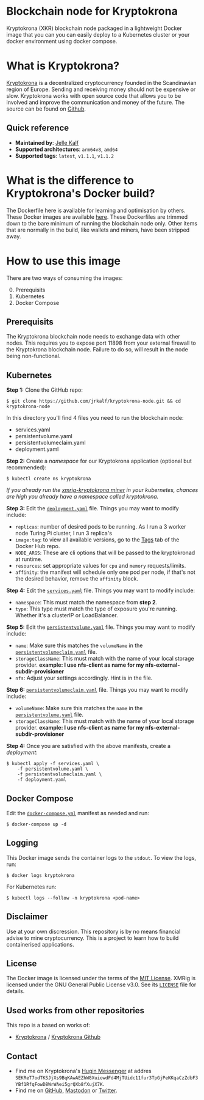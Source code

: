 # Blockchain node for Kryptokrona
Kryptokrona (XKR) blockchain node packaged in a lightweight Docker image that you can you can easily deploy to a Kubernetes cluster or your docker environment using docker compose.

# What is Kryptokrona?
[Kryptokrona](https://kryptokrona.org) is a decentralized cryptocurrency founded in the Scandinavian region of Europe. Sending and receiving money should not be expensive or slow. Kryptokrona works with open source code that allows you to be involved and improve the communication and money of the future. The source can be found on [Github](https://github.com/kryptokrona/kryptokrona).

## Quick reference
- **Maintained by**: [Jelle Kalf](https://github.com/jrkalf)
- **Supported architectures**: `arm64v8`, `amd64`
- **Supported tags**: `latest`, `v1.1.1`, `v1.1.2`

# What is the difference to Kryptokrona's Docker build?
The Dockerfile here is available for learning and optimisation by others. These Docker images are available [here](https://hub.docker.com/repository/docker/jrkalf/kryptokrona-node/).
These Dockerfiles are trimmed down to the bare minimum of running the blockchain node only. Other items that are normally in the build, like wallets and miners, have been stripped away.

# How to use this image
There are two ways of consuming the images:

0. Prerequisits
1. Kubernetes
2. Docker Compose

## Prerequisits
The Kryptokrona blockchain node needs to exchange data with other nodes. This requires you to expose port 11898 from your external firewall to the Kryptokrona blockchain node. Failure to do so, will result in the node being non-functional.

## Kubernetes

**Step 1:** Clone the GitHub repo:
```
$ git clone https://github.com/jrkalf/kryptokrona-node.git && cd kryptokrona-node
```
In this directory you'll find 4 files you need to run the blockchain node:
- services.yaml
- persistentvolume.yaml
- persistentvolumeclaim.yaml
- deployment.yaml

**Step 2:** Create a *namespace* for our Kryptokrona application (optional but recommended):
```
$ kubectl create ns kryptokrona
```

*If you already run the [xmrig-kryptokrona miner](https://github.com/jrkalf/xmrig-kryptokrona/) in your kubernetes, chances are high you already have a namespace called kryptokrona.*

**Step 3:** Edit the [`deployment.yaml`](https://github.com/jrkalf/kryptokronan-node/blob/main/deployment.yaml) file. Things you may want to modify include:
- `replicas`: number of desired pods to be running. As I run a 3 worker node Turing Pi cluster, I run 3 replica's
- `image:tag`: to view all available versions, go to the [Tags](https://hub.docker.com/repository/docker/jrkalf/xmrig-kryptokrona/tags) tab of the Docker Hub repo.
- `NODE_ARGS`: These are cli options that will be passed to the kryptokronad at runtime.
- `resources`: set appropriate values for `cpu` and `memory` requests/limits.
- `affinity`: the manifest will schedule only one pod per node, if that's not the desired behavior, remove the `affinity` block.

**Step 4:** Edit the [`services.yaml`](https://github.com/jrkalf/kryptokronan-node/blob/main/services.yaml) file. Things you may want to modify include:
- `namespace`: This must match the namespace from **step 2**.
- `type`: This type must match the type of exposure you're running. Whether it's a clusterIP or LoadBalancer.

**Step 5:** Edit the [`persistentvolume.yaml`](https://github.com/jrkalf/kryptokronan-node/blob/main/persistentvolume.yaml) file. Things you may want to modify include:
- `name`: Make sure this matches the `volumeName` in the [`persistentvolumeclaim.yaml`](https://github.com/jrkalf/kryptokronan-node/blob/main/persistentvolumeclaim.yaml) file.
- `storageClassName`: This must match with the name of your local storage provider. **example: I use nfs-client as name for my nfs-external-subdir-provisioner**
- `nfs`: Adjust your settings accordingly. Hint is in the file.

**Step 6:** [`persistentvolumeclaim.yaml`](https://github.com/jrkalf/kryptokronan-node/blob/main/persistentvolumeclaim.yaml) file. Things you may want to modify include:
- `volumeName`: Make sure this matches the `name` in the [`persistentvolume.yaml`](https://github.com/jrkalf/kryptokronan-node/blob/main/persistentvolume.yaml) file.
- `storageClassName`: This must match with the name of your local storage provider. **example: I use nfs-client as name for my nfs-external-subdir-provisioner**

**Step 4:** Once you are satisfied with the above manifests, create a *deployment*:
```
$ kubectl apply -f services.yaml \
    -f persistentvolume.yaml \
    -f persistentvolumeclaim.yaml \
    -f deployment.yaml
```
## Docker Compose
Edit the [`docker-compose.yml`](https://github.com/jrkalf/kryptokrona-node/blob/main/docker-compose.yml) manifest as needed and run:
```
$ docker-compose up -d
```

## Logging
This Docker image sends the container logs to the `stdout`. To view the logs, run:

```
$ docker logs kryptokrona
```

For Kubernetes run:
```
$ kubectl logs --follow -n kryptokrona <pod-name> 
```
## Disclaimer
Use at your own discression. This repository is by no means financial advise to mine cryptocurrency. 
This is a project to learn how to build containerised applications.

## License
The Docker image is licensed under the terms of the [MIT License](https://github.com/jrkalf/xmrig-kryptokrona/blob/main/LICENSE). XMRig is licensed under the GNU General Public License v3.0. See its [`LICENSE`](https://github.com/xmrig/xmrig/blob/master/LICENSE) file for details.

## Used works from other repositories
This repo is a based on works of:
- [Kryptokrona](https://kryptokrona.org) / [Kryptokrona Github](https://github.com/kryptokrona/kryptokrona)

## Contact 
- Find me on Kryptokrona's [Hugin Messenger](https://hugin.chat) at addres `SEKReT7odTKSJjXs9BqKAwAEZhW8XuiowdFd4MjTUidc11fur3TpGjPeKKqaCzZdbF3YBf1RfqFowD8WrWAei5grQXb8fXujX7K`.
- Find me on [GitHub](https://github.com/jrkalf/), [Mastodon](https://mastodon.nl/@jelle77) or [Twitter](https://twitter.com/jkalf).
